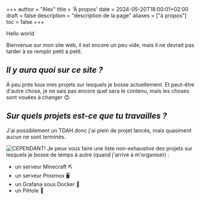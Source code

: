 +++
author = "Alex"
title = 'À propos'
date = 2024-05-20T18:00:01+02:00
draft = false
description = "description de la page"
aliases = ["à propos"]
toc = false
+++

Hello world

Bienvenue sur mon site web, il est encore un peu vide, mais il ne devrait pas tarder à se remplir petit à petit.


## *Il y aura quoi sur ce site ?*

À peu près tous mes projets sur lesquels je bosse actuellement. Et peut-être d'autre chose, je ne sais pas encore quel sera le contenu, mais les choses sont vouées à changer 😊.

## *Sur quels projets est-ce que tu travailles ?*

J'ai possiblement un TDAH donc j'ai plein de projet lancés, mais quasiment aucun ne sont terminés.

![CEPENDANT!](/posts/cependant.gif)
Je peux vous faire une liste non-exhaustive des projets sur lesquels je bosse de temps à autre (quand j'arrive à m'organiser) :

- un serveur Minecraft ⛏
- un serveur Proxmox 🖥
- un Grafana sous Docker 🐳
- un PiHole 🍓
